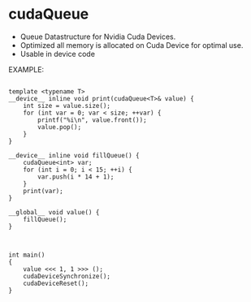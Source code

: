 # cudaQueue

- Queue Datastructure for Nvidia Cuda Devices.
- Optimized all memory is allocated on Cuda Device for optimal use.
- Usable in device code



EXAMPLE:
```

template <typename T>
__device__ inline void print(cudaQueue<T>& value) {
	int size = value.size();
	for (int var = 0; var < size; ++var) {
		printf("%i\n", value.front());
		value.pop();
    }
}

__device__ inline void fillQueue() {
	cudaQueue<int> var;
	for (int i = 0; i < 15; ++i) {
		var.push(i * 14 + 1);
	}
	print(var);
}

__global__ void value() {
	fillQueue();
}



int main()
{
	value <<< 1, 1 >>> ();
	cudaDeviceSynchronize();
	cudaDeviceReset();
}

```
